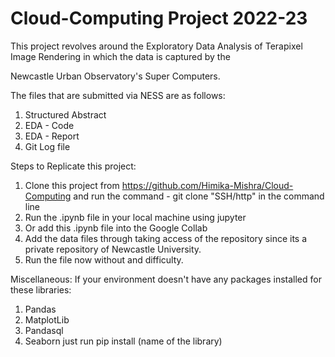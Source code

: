 # Cloud-Computing Project 2022-23

This project revolves around the Exploratory Data Analysis of Terapixel Image Rendering in which the data is captured by the 

Newcastle Urban Observatory's Super Computers.

The files that are submitted via NESS are as follows:
1. Structured Abstract
2. EDA - Code
3. EDA - Report
4. Git Log file

Steps to Replicate this project:
1. Clone this project from https://github.com/Himika-Mishra/Cloud-Computing and run the command - git clone "SSH/http" in the command line
2. Run the .ipynb file in your local machine using jupyter
3. Or add this .ipynb file into the Google Collab
4. Add the data files through taking access of the repository since its a private repository of Newcastle University.
5. Run the file now without and difficulty.

Miscellaneous: If your environment doesn't have any packages installed for these libraries:

1. Pandas
2. MatplotLib
3. Pandasql
4. Seaborn
just run pip install (name of the library)

